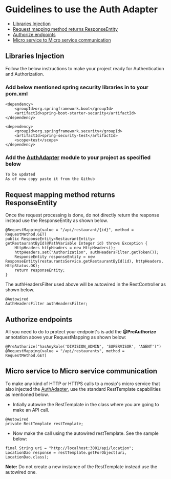 # Guidelines to use the Auth Adapter

* [Libraries Injection](#Libraries-Injection)
* [Request mapping method returns ResponseEntity](#Request-mapping-method-returns-ResponseEntity)
* [Authorize endpoints](#Authorize-endpoints)
* [Micro service to Micro service communication](#Micro-service-to-Micro-service-communication)

## Libraries Injection
Follow the below instructions to make your project ready for Authentication and Authorization.

### Add below mentioned spring security libraries in to your pom.xml
```
<dependency>
    <groupId>org.springframework.boot</groupId>
    <artifactId>spring-boot-starter-security</artifactId>
</dependency>

<dependency>
    <groupId>org.springframework.security</groupId>
    <artifactId>spring-security-test</artifactId>
    <scope>test</scope>
</dependency>
```

### Add the [AuthAdapter](https://github.com/mosip/mosip/wiki/Auth-Adapter) module to your project as specified below
```
To be updated
As of now copy paste it from the Github
```

## Request mapping method returns ResponseEntity
Once the request processing is done, do not directly return the response instead use the ResponseEntity as shown below.
```
@RequestMapping(value = "/api/restaurant/{id}", method = RequestMethod.GET)
public ResponseEntity<RestaurantEntity> getRestaurantById(@PathVariable Integer id) throws Exception {
    HttpHeaders httpHeaders = new HttpHeaders();
    httpHeaders.set("Authorization", authHeadersFilter.getToken());
    ResponseEntity responseEntity = new ResponseEntity(restaurantsService.getRestaurantById(id), httpHeaders, HttpStatus.OK);
    return responseEntity;
}
```

The authHeadersFilter used above will be autowired in the RestController as shown below.
```
@Autowired
AuthHeadersFilter authHeadersFilter;
```

## Authorize endpoints
All you need to do to protect your endpoint's is add the **@PreAuthorize** annotation above your RequestMapping as shown below:
```
@PreAuthorize("hasAnyRole('DIVISION_ADMIN', 'SUPERVISOR', 'AGENT')")
@RequestMapping(value = "/api/restaurants", method = RequestMethod.GET)
```

## Micro service to Micro service communication
To make any kind of HTTP or HTTPS calls to a mosip's micro service that also injected the [AuthAdapter](https://github.com/mosip/mosip/wiki/Auth-Adapter), use the standard RestTemplate capabilities as mentioned below.

* Intially autowire the RestTemplate in the class where you are going to make an API call.
```
@Autowired
private RestTemplate restTemplate;
```
* Now make the call using the autowired restTemplate. See the sample below:
```
final String uri = "http://localhost:3001/api/location";
LocationDao response = restTemplate.getForObject(uri, LocationDao.class);
```

**Note:** Do not create a new instance of the RestTemplate instead use the autowired one.